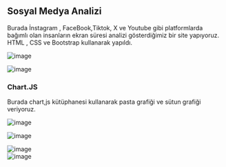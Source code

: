 <h2>Sosyal Medya Analizi</h2>
Burada İnstagram , FaceBook,Tiktok, X ve Youtube gibi platformlarda bağımlı olan insanların ekran süresi  analizi gösterdiğimiz bir site yapıyoruz. 
HTML , CSS ve Bootstrap kullanarak yapıldı. 

![image](https://github.com/hasankilic0663/Sosyal-Medya-Analizi/assets/101570706/27b56710-8ea1-40e8-a5cf-5bf518038624)
<br>

![image](https://github.com/hasankilic0663/Sosyal-Medya-Analizi/assets/101570706/3d2679be-6031-4330-824f-fc1345a394ed)
<h3>Chart.JS</h3>

<p>Burada chart,js kütüphanesi kullanarak pasta grafiği ve sütun grafiği veriyoruz.</p>

![image](https://github.com/hasankilic0663/Sosyal-Medya-Analizi/assets/101570706/3ba39db7-9f87-4ca2-b93d-ea5dbe4defef)
<br>

![image](https://github.com/hasankilic0663/Sosyal-Medya-Analizi/assets/101570706/67f77471-25a9-4880-8398-9715188846a8)
<br>

![image](https://github.com/hasankilic0663/Sosyal-Medya-Analizi/assets/101570706/53075085-3c9b-48c0-813c-cdd48a08dbc0)
<br>
![image](https://github.com/hasankilic0663/Sosyal-Medya-Analizi/assets/101570706/83e1a4cd-f536-4207-93a0-ac45b72c3200)

